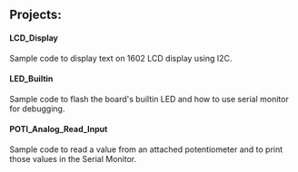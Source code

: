 ## Projects:

#### LCD_Display
Sample code to display text on 1602 LCD display using I2C.

#### LED_Builtin
Sample code to flash the board's builtin LED and how to use serial monitor for debugging.

#### POTI_Analog_Read_Input
Sample code to read a value from an attached potentiometer and to print those values in the Serial Monitor.
